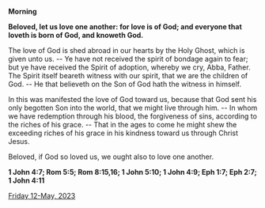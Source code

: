 **Morning**

**Beloved, let us love one another: for love is of God; and everyone that loveth is born of God, and knoweth God.**
 
The love of God is shed abroad in our hearts by the Holy Ghost, which is given unto us. -- Ye have not received the spirit of bondage again to fear; but ye have received the Spirit of adoption, whereby we cry, Abba, Father. The Spirit itself beareth witness with our spirit, that we are the children of God. -- He that believeth on the Son of God hath the witness in himself.
 
In this was manifested the love of God toward us, because that God sent his only begotten Son into the world, that we might live through him. -- In whom we have redemption through his blood, the forgiveness of sins, according to the riches of his grace. -- That in the ages to come he might shew the exceeding riches of his grace in his kindness toward us through Christ Jesus.
 
Beloved, if God so loved us, we ought also to love one another.  

**1 John 4:7; Rom 5:5; Rom 8:15,16; 1 John 5:10; 1 John 4:9; Eph 1:7; Eph 2:7; 1 John 4:11**

[Friday 12-May, 2023](https://t.me/daily_light)
